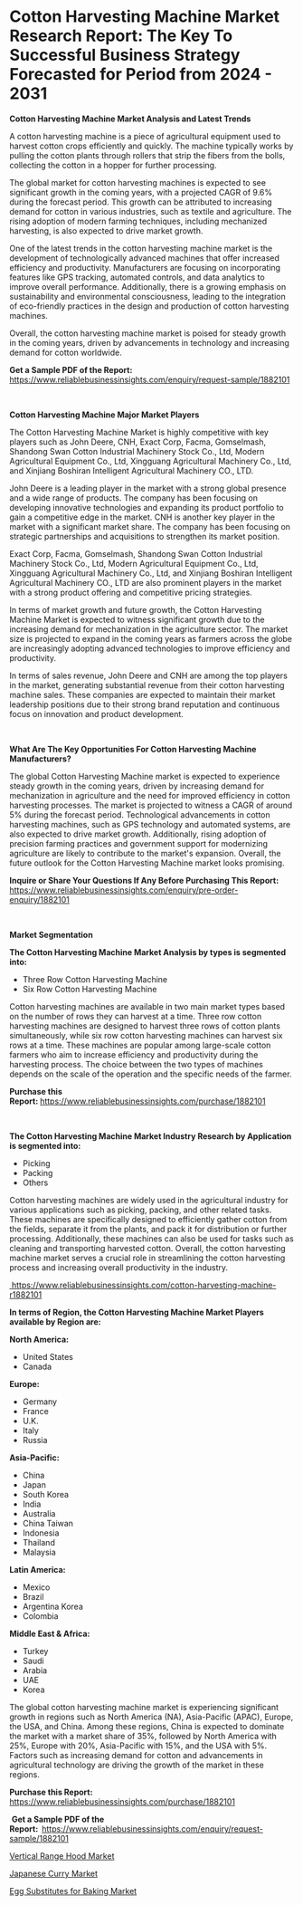 <p><h1>Cotton Harvesting Machine Market Research Report: The Key To Successful Business Strategy Forecasted for Period from 2024 - 2031</h1></p><p><strong>Cotton Harvesting Machine Market Analysis and Latest Trends</strong></p>
<p><p>A cotton harvesting machine is a piece of agricultural equipment used to harvest cotton crops efficiently and quickly. The machine typically works by pulling the cotton plants through rollers that strip the fibers from the bolls, collecting the cotton in a hopper for further processing.</p><p>The global market for cotton harvesting machines is expected to see significant growth in the coming years, with a projected CAGR of 9.6% during the forecast period. This growth can be attributed to increasing demand for cotton in various industries, such as textile and agriculture. The rising adoption of modern farming techniques, including mechanized harvesting, is also expected to drive market growth.</p><p>One of the latest trends in the cotton harvesting machine market is the development of technologically advanced machines that offer increased efficiency and productivity. Manufacturers are focusing on incorporating features like GPS tracking, automated controls, and data analytics to improve overall performance. Additionally, there is a growing emphasis on sustainability and environmental consciousness, leading to the integration of eco-friendly practices in the design and production of cotton harvesting machines.</p><p>Overall, the cotton harvesting machine market is poised for steady growth in the coming years, driven by advancements in technology and increasing demand for cotton worldwide.</p></p>
<p><strong>Get a Sample PDF of the Report:&nbsp;</strong> <a href="https://www.reliablebusinessinsights.com/enquiry/request-sample/1882101">https://www.reliablebusinessinsights.com/enquiry/request-sample/1882101</a></p>
<p>&nbsp;</p>
<p><strong>Cotton Harvesting Machine Major Market Players</strong></p>
<p><p>The Cotton Harvesting Machine Market is highly competitive with key players such as John Deere, CNH, Exact Corp, Facma, Gomselmash, Shandong Swan Cotton Industrial Machinery Stock Co., Ltd, Modern Agricultural Equipment Co., Ltd, Xingguang Agricultural Machinery Co., Ltd, and Xinjiang Boshiran Intelligent Agricultural Machinery CO., LTD.</p><p>John Deere is a leading player in the market with a strong global presence and a wide range of products. The company has been focusing on developing innovative technologies and expanding its product portfolio to gain a competitive edge in the market. CNH is another key player in the market with a significant market share. The company has been focusing on strategic partnerships and acquisitions to strengthen its market position.</p><p>Exact Corp, Facma, Gomselmash, Shandong Swan Cotton Industrial Machinery Stock Co., Ltd, Modern Agricultural Equipment Co., Ltd, Xingguang Agricultural Machinery Co., Ltd, and Xinjiang Boshiran Intelligent Agricultural Machinery CO., LTD are also prominent players in the market with a strong product offering and competitive pricing strategies.</p><p>In terms of market growth and future growth, the Cotton Harvesting Machine Market is expected to witness significant growth due to the increasing demand for mechanization in the agriculture sector. The market size is projected to expand in the coming years as farmers across the globe are increasingly adopting advanced technologies to improve efficiency and productivity.</p><p>In terms of sales revenue, John Deere and CNH are among the top players in the market, generating substantial revenue from their cotton harvesting machine sales. These companies are expected to maintain their market leadership positions due to their strong brand reputation and continuous focus on innovation and product development.</p></p>
<p>&nbsp;</p>
<p><strong>What Are The Key Opportunities For Cotton Harvesting Machine Manufacturers?</strong></p>
<p><p>The global Cotton Harvesting Machine market is expected to experience steady growth in the coming years, driven by increasing demand for mechanization in agriculture and the need for improved efficiency in cotton harvesting processes. The market is projected to witness a CAGR of around 5% during the forecast period. Technological advancements in cotton harvesting machines, such as GPS technology and automated systems, are also expected to drive market growth. Additionally, rising adoption of precision farming practices and government support for modernizing agriculture are likely to contribute to the market's expansion. Overall, the future outlook for the Cotton Harvesting Machine market looks promising.</p></p>
<p><strong>Inquire or Share Your Questions If Any Before Purchasing This Report:</strong> <a href="https://www.reliablebusinessinsights.com/enquiry/pre-order-enquiry/1882101">https://www.reliablebusinessinsights.com/enquiry/pre-order-enquiry/1882101</a></p>
<p>&nbsp;</p>
<p><strong>Market Segmentation</strong></p>
<p><strong>The Cotton Harvesting Machine Market Analysis by types is segmented into:</strong></p>
<p><ul><li>Three Row Cotton Harvesting Machine</li><li>Six Row Cotton Harvesting Machine</li></ul></p>
<p><p>Cotton harvesting machines are available in two main market types based on the number of rows they can harvest at a time. Three row cotton harvesting machines are designed to harvest three rows of cotton plants simultaneously, while six row cotton harvesting machines can harvest six rows at a time. These machines are popular among large-scale cotton farmers who aim to increase efficiency and productivity during the harvesting process. The choice between the two types of machines depends on the scale of the operation and the specific needs of the farmer.</p></p>
<p><strong>Purchase this Report:&nbsp;</strong><a href="https://www.reliablebusinessinsights.com/purchase/1882101">https://www.reliablebusinessinsights.com/purchase/1882101</a></p>
<p>&nbsp;</p>
<p><strong>The Cotton Harvesting Machine Market Industry Research by Application is segmented into:</strong></p>
<p><ul><li>Picking</li><li>Packing</li><li>Others</li></ul></p>
<p><p>Cotton harvesting machines are widely used in the agricultural industry for various applications such as picking, packing, and other related tasks. These machines are specifically designed to efficiently gather cotton from the fields, separate it from the plants, and pack it for distribution or further processing. Additionally, these machines can also be used for tasks such as cleaning and transporting harvested cotton. Overall, the cotton harvesting machine market serves a crucial role in streamlining the cotton harvesting process and increasing overall productivity in the industry.</p></p>
<p><a href="https://www.reliablebusinessinsights.com/cotton-harvesting-machine-r1882101">&nbsp;https://www.reliablebusinessinsights.com/cotton-harvesting-machine-r1882101</a></p>
<p><strong>In terms of Region, the Cotton Harvesting Machine Market Players available by Region are:</strong></p>
<p>
    <p> <strong> North America: </strong>
        <ul>
            <li>United States</li>
            <li>Canada</li>
        </ul>
        </p> 
    <p> <strong> Europe: </strong>
        <ul>
            <li>Germany</li>
            <li>France</li>
            <li>U.K.</li>
            <li>Italy</li>
            <li>Russia</li>
        </ul>
        </p> 
    <p> <strong> Asia-Pacific: </strong>
        <ul>
            <li>China</li>
            <li>Japan</li>
            <li>South Korea</li>
            <li>India</li>
            <li>Australia</li>
            <li>China Taiwan</li>
            <li>Indonesia</li>
            <li>Thailand</li>
            <li>Malaysia</li>
        </ul>
        </p> 
    <p> <strong> Latin America: </strong>
        <ul>
            <li>Mexico</li>
            <li>Brazil</li>
            <li>Argentina Korea</li>
            <li>Colombia</li>
        </ul>
        </p> 
    <p> <strong> Middle East & Africa: </strong>
        <ul>
            <li>Turkey</li>
            <li>Saudi</li>
            <li>Arabia</li>
            <li>UAE</li>
            <li>Korea</li>
        </ul>
    </p>
    </p>
<p><p>The global cotton harvesting machine market is experiencing significant growth in regions such as North America (NA), Asia-Pacific (APAC), Europe, the USA, and China. Among these regions, China is expected to dominate the market with a market share of 35%, followed by North America with 25%, Europe with 20%, Asia-Pacific with 15%, and the USA with 5%. Factors such as increasing demand for cotton and advancements in agricultural technology are driving the growth of the market in these regions.</p></p>
<p><strong>Purchase this Report: </strong><a href="https://www.reliablebusinessinsights.com/purchase/1882101">https://www.reliablebusinessinsights.com/purchase/1882101</a></p>
<p>&nbsp;<strong>Get a Sample PDF of the Report:&nbsp;&nbsp;</strong><a href="https://www.reliablebusinessinsights.com/enquiry/request-sample/1882101">https://www.reliablebusinessinsights.com/enquiry/request-sample/1882101</a></p>
<p><strong></strong></p>
<p><p><a href="https://view.publitas.com/reportprime-1/vertical-range-hood-market-industry-trends-and-forecast-for-period-from-2024-to-2031/">Vertical Range Hood Market</a></p><p><a href="https://github.com/elizabethdagraca/Market-Research-Report-List-4/blob/main/japanese-curry-market.md">Japanese Curry Market</a></p><p><a href="https://github.com/mbisetmhermsr/Market-Research-Report-List-3/blob/main/egg-substitutes-for-baking-market.md">Egg Substitutes for Baking Market</a></p></p>